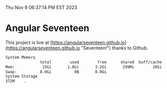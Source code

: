 Thu Nov  9 06:37:14 PM EST 2023

# Angular Seventeen


This project is live at [https://angularseventeen.github.io](https://angularseventeen.github.io "Seventeen!") thanks to Github.

```bash
System Memory
               total        used        free      shared  buff/cache   available
Mem:            15Gi       1.8Gi       3.2Gi       299Mi        10Gi        13Gi
Swap:          8.0Gi          0B       8.0Gi
System Storage
372M	.
```
